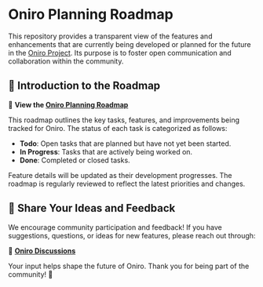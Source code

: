 # Oniro Planning Roadmap  

This repository provides a transparent view of the features and enhancements that are currently being developed or planned for the future in the [Oniro Project](https://www.eclipse.org/oniro/). Its purpose is to foster open communication and collaboration within the community.  

## 📌 Introduction to the Roadmap  

🔗 **View the [Oniro Planning Roadmap](https://github.com/orgs/eclipse-oniro4openharmony/projects/1)**  

This roadmap outlines the key tasks, features, and improvements being tracked for Oniro. The status of each task is categorized as follows:  

- **Todo**: Open tasks that are planned but have not yet been started.  
- **In Progress**: Tasks that are actively being worked on.  
- **Done**: Completed or closed tasks.  

Feature details will be updated as their development progresses. The roadmap is regularly reviewed to reflect the latest priorities and changes.  

## 💬 Share Your Ideas and Feedback  

We encourage community participation and feedback! If you have suggestions, questions, or ideas for new features, please reach out through:  

📢 **[Oniro Discussions](https://github.com/eclipse-oniro4openharmony/oniro-planning/discussions)**  

Your input helps shape the future of Oniro. Thank you for being part of the community! 🚀